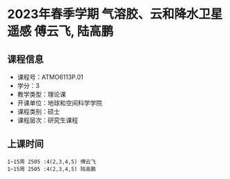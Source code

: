 # 2023年春季学期 气溶胶、云和降水卫星遥感 傅云飞, 陆高鹏






## 课程信息

- 课程号：ATMO6113P.01
- 学分：3
- 教学类型：理论课
- 开课单位：地球和空间科学学院
- 课程类别：硕士
- 课程层次：研究生课程

## 上课时间

```
1~15周 2505 :4(2,3,4,5) 傅云飞
1~15周 2505 :4(2,3,4,5) 陆高鹏
```

